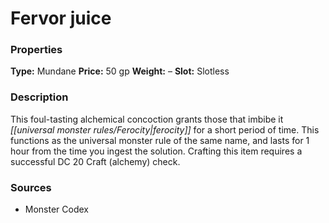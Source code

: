 ﻿---
Title: "Fervor juice"
Type: "Mundane"
Price: "50 gp"
Weight: "–"
Slot: "Slotless"
Description: |
  "This foul-tasting alchemical concoction grants those that imbibe it ferocity for a short period of time. This functions as the universal monster rule of the same name, and lasts for 1 hour from the time you ingest the solution. Crafting this item requires a successful DC 20 Craft (alchemy) check."
Sources: "['Monster Codex']"
---

# Fervor juice

### Properties

**Type:** Mundane **Price:** 50 gp **Weight:** – **Slot:** Slotless

### Description

This foul-tasting alchemical concoction grants those that imbibe it _[[universal monster rules/Ferocity|ferocity]]_ for a short period of time. This functions as the universal monster rule of the same name, and lasts for 1 hour from the time you ingest the solution. Crafting this item requires a successful DC 20 Craft (alchemy) check.

### Sources

* Monster Codex